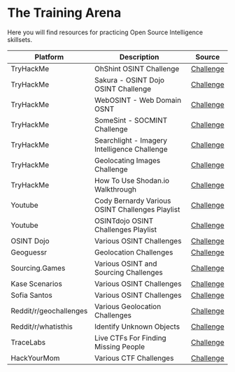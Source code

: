 # The Training Arena

Here you will find resources for practicing Open Source Intelligence skillsets.

|Platform|Description|Source|
|--------|-----------|------|
|TryHackMe|OhShint OSINT Challenge|[Challenge](https://tryhackme.com/r/room/ohsint)
|TryHackMe|Sakura - OSINT Dojo OSINT Challenge|[Challenge](https://tryhackme.com/r/room/sakura)
|TryHackMe|WebOSINT - Web Domain OSNT|[Challenge](https://tryhackme.com/r/room/webosint)
|TryHackMe|SomeSint - SOCMINT Challenge|[Challenge](https://tryhackme.com/r/room/somesint)
|TryHackMe|Searchlight - Imagery Intelligence Challenge|[Challenge](https://tryhackme.com/r/room/searchlightosint)
|TryHackMe|Geolocating Images Challenge|[Challenge](https://tryhackme.com/r/room/geolocatingimages)
|TryHackMe|How To Use Shodan.io Walkthrough|[Challenge](https://tryhackme.com/r/room/shodan)
|Youtube|Cody Bernardy Various OSINT Challenges Playlist|[Challenge](https://youtube.com/playlist?list=PLc_hdO4HVYGCg21E7lSQY6UltFigzwbbw&si=JrECV_G4g69GGYs5)
|Youtube|OSINTdojo OSINT Challenges Playlist|[Challenge](https://www.youtube.com/watch?v=4Hkdxnqz1mg&list=PLtoC6Cd29__XR223Kgup_eOD-8EkDQctr)
|OSINT Dojo|Various OSINT Challenges|[Challenge](https://www.osintdojo.com/resources/#ctfs)
|Geoguessr|Geolocation Challenges|[Challenge](https://www.geoguessr.com/)
|Sourcing.Games|Various OSINT and Sourcing Challenges|[Challenge](https://sourcing.games)
|Kase Scenarios|Various OSINT Challenges|[Challenge](https://kasescenarios.com/)
|Sofia Santos|Various OSINT Challenges|[Challenge](https://gralhix.com/list-of-osint-exercises/)
|Reddit/r/geochallenges|Various Geolocation Challenges|[Challenge](https://www.reddit.com/r/geochallenges/)
|Reddit/r/whatisthis|Identify Unknown Objects|[Challenge](https://www.reddit.com/r/Whatisthis/)
|TraceLabs|Live CTFs For Finding Missing People|[Challenge](https://tracelabs.org)
|HackYourMom|Various CTF Challenges|[Challenge](https://hackyourmom.com/en/kibervijna/osint-ctf-challenges/)
